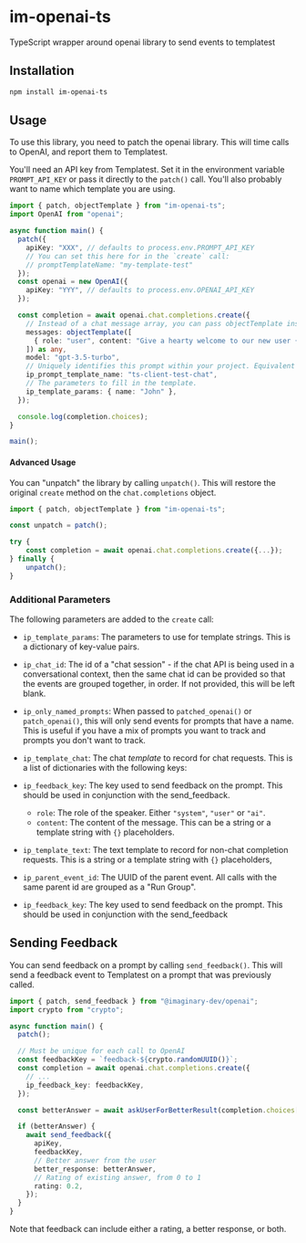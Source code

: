 # im-openai-ts

TypeScript wrapper around openai library to send events to templatest

## Installation

```bash
npm install im-openai-ts
```

## Usage

To use this library, you need to patch the openai library. This will time calls to OpenAI, and report them to Templatest.

You'll need an API key from Templatest. Set it in the environment variable `PROMPT_API_KEY` or pass it directly to the `patch()` call. You'll also probably want to name which template you are using.

```typescript
import { patch, objectTemplate } from "im-openai-ts";
import OpenAI from "openai";

async function main() {
  patch({
    apiKey: "XXX", // defaults to process.env.PROMPT_API_KEY
    // You can set this here for in the `create` call:
    // promptTemplateName: "my-template-test"
  });
  const openai = new OpenAI({
    apiKey: "YYY", // defaults to process.env.OPENAI_API_KEY
  });

  const completion = await openai.chat.completions.create({
    // Instead of a chat message array, you can pass objectTemplate instead.
    messages: objectTemplate([
      { role: "user", content: "Give a hearty welcome to our new user {name}" },
    ]) as any,
    model: "gpt-3.5-turbo",
    // Uniquely identifies this prompt within your project. Equivalent to passing `promptTemplateName` to `patch()`.
    ip_prompt_template_name: "ts-client-test-chat",
    // The parameters to fill in the template.
    ip_template_params: { name: "John" },
  });

  console.log(completion.choices);
}

main();
```

#### Advanced Usage

You can "unpatch" the library by calling `unpatch()`. This will restore the original `create` method on the `chat.completions` object.

```typescript
import { patch, objectTemplate } from "im-openai-ts";

const unpatch = patch();

try {
    const completion = await openai.chat.completions.create({...});
} finally {
    unpatch();
}
```

### Additional Parameters

The following parameters are added to the `create` call:

- `ip_template_params`: The parameters to use for template
  strings. This is a dictionary of key-value pairs.
- `ip_chat_id`: The id of a "chat session" - if the chat API is
  being used in a conversational context, then the same chat id can be
  provided so that the events are grouped together, in order. If not provided,
  this will be left blank.
- `ip_only_named_prompts`: When passed to `patched_openai()` or `patch_openai()`,
  this will only send events for prompts that have a name. This is useful if
  you have a mix of prompts you want to track and prompts you don't want to track.
- `ip_template_chat`: The chat _template_ to record for chat
  requests. This is a list of dictionaries with the following keys:
- `ip_feedback_key`: The key used to send feedback on the prompt. This should be
  used in conjunction with the send_feedback.

  - `role`: The role of the speaker. Either `"system"`, `"user"` or `"ai"`.
  - `content`: The content of the message. This can be a string or a template string with `{}` placeholders.

- `ip_template_text`: The text template to record for non-chat
  completion requests. This is a string or a template string with `{}`
  placeholders,
- `ip_parent_event_id`: The UUID of the parent event. All calls with the same
  parent id are grouped as a "Run Group".

- `ip_feedback_key`: The key used to send feedback on the prompt. This should be used in conjunction with the send_feedback

## Sending Feedback

You can send feedback on a prompt by calling `send_feedback()`. This will send a feedback event to Templatest on a prompt that was previously called.

```typescript
import { patch, send_feedback } from "@imaginary-dev/openai";
import crypto from "crypto";

async function main() {
  patch();

  // Must be unique for each call to OpenAI
  const feedbackKey = `feedback-${crypto.randomUUID()}`;
  const completion = await openai.chat.completions.create({
    // ...
    ip_feedback_key: feedbackKey,
  });

  const betterAnswer = await askUserForBetterResult(completion.choices[0].text);

  if (betterAnswer) {
    await send_feedback({
      apiKey,
      feedbackKey,
      // Better answer from the user
      better_response: betterAnswer,
      // Rating of existing answer, from 0 to 1
      rating: 0.2,
    });
  }
}
```

Note that feedback can include either a rating, a better response, or both.
